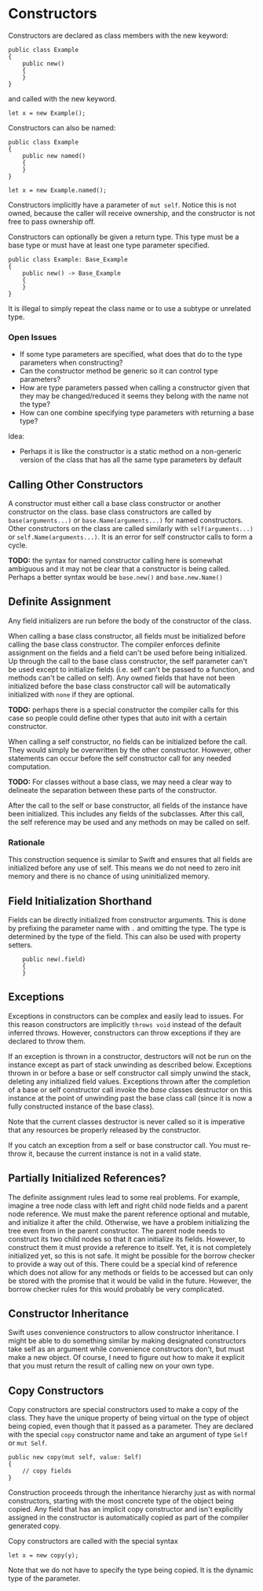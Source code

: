 # Constructors

Constructors are declared as class members with the new keyword:

```adamant
public class Example
{
    public new()
    {
    }
}
```

and called with the new keyword.

```adamant
let x = new Example();
```

Constructors can also be named:

```adamant
public class Example
{
    public new named()
    {
    }
}

let x = new Example.named();
```

Constructors implicitly have a parameter of `mut self`. Notice this is not owned, because the caller will receive ownership, and the constructor is not free to pass ownership off.

Constructors can optionally be given a return type. This type must be a base type or must have at least one type parameter specified.

```adamant
public class Example: Base_Example
{
    public new() -> Base_Example
    {
    }
}
```

It is illegal to simply repeat the class name or to use a subtype or unrelated type.

### Open Issues

* If some type parameters are specified, what does that do to the type parameters when constructing?
* Can the constructor method be generic so it can control type parameters?
* How are type parameters passed when calling a constructor given that they may be changed/reduced it seems they belong with the name not the type?
* How can one combine specifying type parameters with returning a base type?

Idea:

* Perhaps it is like the constructor is a static method on a non-generic version of the class that has all the same type parameters by default

## Calling Other Constructors

A constructor must either call a base class constructor or another constructor on the class. base class constructors are called by `base(arguments...)` or `base.Name(arguments...)` for named constructors. Other constructors on the class are called similarly with `self(arguments...)` or `self.Name(arguments...)`. It is an error for self constructor calls to form a cycle.

**TODO:** the syntax for named constructor calling here is somewhat ambiguous and it may not be clear that a constructor is being called. Perhaps a better syntax would be `base.new()` and `base.new.Name()`

## Definite Assignment

Any field initializers are run before the body of the constructor of the class.

When calling a base class constructor, all fields must be initialized before calling the base class constructor. The compiler enforces definite assignment on the fields and a field can't be used before being initialized. Up through the call to the base class constructor, the self parameter can't be used except to initialize fields (i.e. self can't be passed to a function, and methods can't be called on self). Any owned fields that have not been initialized before the base class constructor call will be automatically initialized with `none` if they are optional.

**TODO:** perhaps there is a special constructor the compiler calls for this case so people could define other types that auto init with a certain constructor.

When calling a self constructor, no fields can be initialized before the call. They would simply be overwritten by the other constructor. However, other statements can occur before the self constructor call for any needed computation.

**TODO:** For classes without a base class, we may need a clear way to delineate the separation between these parts of the constructor.

After the call to the self or base constructor, all fields of the instance have been initialized. This includes any fields of the subclasses. After this call, the self reference may be used and any methods on may be called on self.

### Rationale

This construction sequence is similar to Swift and ensures that all fields are initialized before any use of self. This means we do not need to zero init memory and there is no chance of using uninitialized memory.

## Field Initialization Shorthand

Fields can be directly initialized from constructor arguments. This is done by prefixing the parameter name with `.` and omitting the type. The type is determined by the type of the field. This can also be used with property setters.

```adamant
    public new(.field)
    {
    }
```

## Exceptions

Exceptions in constructors can be complex and easily lead to issues. For this reason constructors are implicitly `throws void` instead of the default inferred throws. However, constructors can throw exceptions if they are declared to throw them.

If an exception is thrown in a constructor, destructors will not be run on the instance except as part of stack unwinding as described below. Exceptions thrown in or before a base or self constructor call simply unwind the stack, deleting any initialized field values. Exceptions thrown after the completion of a base or self constructor call invoke the *base* classes destructor on this instance at the point of unwinding past the base class call (since it is now a fully constructed instance of the base class).

Note that the current classes destructor is never called so it is imperative that any resources be properly released by the constructor.

If you catch an exception from a self or base constructor call. You must re-throw it, because the current instance is not in a valid state.

## Partially Initialized References?

The definite assignment rules lead to some real problems. For example, imagine a tree node class with left and right child node fields and a parent node reference. We must make the parent reference optional and mutable, and initialize it after the child. Otherwise, we have a problem initializing the tree even from in the parent constructor. The parent node needs to construct its two child nodes so that it can initialize its fields. However, to construct them it must provide a reference to itself. Yet, it is not completely initialized yet, so this is not safe. It might be possible for the borrow checker to provide a way out of this. There could be a special kind of reference which does not allow for any methods or fields to be accessed but can only be stored with the promise that it would be valid in the future. However, the borrow checker rules for this would probably be very complicated.

## Constructor Inheritance

Swift uses convenience constructors to allow constructor inheritance. I might be able to do something similar by making designated constructors take self as an argument while convenience constructors don't, but must make a new object. Of course, I need to figure out how to make it explicit that you must return the result of calling new on your own type.

## Copy Constructors

Copy constructors are special constructors used to make a copy of the class. They have the unique property of being virtual on the type of object being copied, even though that it passed as a parameter. They are declared with the special `copy` constructor name and take an argument of type `Self` or `mut Self`.

    public new copy(mut self, value: Self)
    {
        // copy fields
    }

Construction proceeds through the inheritance hierarchy just as with normal constructors, starting with the most concrete type of the object being copied. Any field that has an implicit copy constructor and isn't explicitly assigned in the constructor is automatically copied as part of the compiler generated copy.

Copy constructors are called with the special syntax

    let x = new copy(y);

Note that we do not have to specify the type being copied. It is the dynamic type of the parameter.
